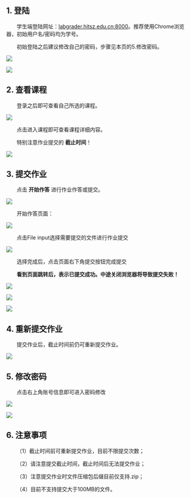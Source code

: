 ## 1. 登陆

&emsp;&emsp;学生端登陆网址：<a href="http://labgrader.hitsz.edu.cn:8000/" target="_blank">labgrader.hitsz.edu.cn:8000</a>。推荐使用Chrome浏览器，初始用户名/密码均为学号。

&emsp;&emsp;初始登陆之后建议修改自己的密码，步骤见本页的5.修改密码。

![](assets/s-1.bmp)

![](assets/s-2.bmp)

## 2. 查看课程

&emsp;&emsp;登录之后即可查看自己所选的课程。

![](assets/s-3.bmp)

&emsp;&emsp;点击进入课程即可查看课程详细内容。

&emsp;&emsp;特别注意作业提交的 **截止时间**！

![](assets/s-4.bmp)

## 3. 提交作业

&emsp;&emsp;点击 **开始作答** 进行作业作答或提交。

![](assets/s-5.bmp)

&emsp;&emsp;开始作答页面：

![](assets/s-6.bmp)

&emsp;&emsp;点击File input选择需要提交的文件进行作业提交

![](assets/s-7.bmp)

&emsp;&emsp;选择完成后，点击页面右下角提交按钮完成提交

&emsp;&emsp;**看到页面跳转后，表示已提交成功。中途关闭浏览器将导致提交失败！**

![](assets/s-8.bmp)

![](assets/s-9.bmp)

![](assets/s-10.bmp)

## 4. 重新提交作业

&emsp;&emsp;提交作业后，截止时间前仍可重新提交作业。

![](assets/s-11.bmp)

## 5. 修改密码

&emsp;&emsp;点击右上角账号信息即可进入密码修改

![](assets/s-12.bmp)

![](assets/s-13.bmp)

## 6. 注意事项

&emsp;&emsp;（1）截止时间前可重新提交作业，目前不限提交次数；

&emsp;&emsp;（2）请注意提交截止时间，截止时间后无法提交作业；

&emsp;&emsp;（3）注意提交作业时文件压缩包后缀目前仅支持.zip；

&emsp;&emsp;（4）目前不支持提交大于100MB的文件。
